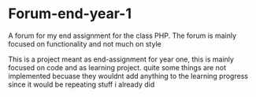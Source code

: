 # Forum-end-year-1
A forum for my end assignment for the class PHP. The forum is mainly focused on functionality and not much on style

This is a project meant as end-assignment for year one, this is mainly focused on code and as learning project.
quite some things are not implemented becuase they wouldnt add anything to the learning progress since it would be repeating stuff i already did

